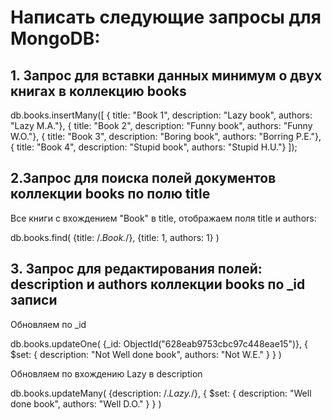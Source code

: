 # Написать следующие запросы для MongoDB:

## 1. Запрос для вставки данных минимум о двух книгах в коллекцию books

db.books.insertMany([
   { title: "Book 1", description: "Lazy book", authors: "Lazy M.A."},
   { title: "Book 2", description: "Funny book", authors: "Funny W.O."},
   { title: "Book 3", description: "Boring book", authors: "Borring P.E."},
   { title: "Book 4", description: "Stupid book", authors: "Stupid H.U."}
]);

## 2.Запрос для поиска полей документов коллекции books по полю title

Все книги с вхождением "Book" в title, отображаем поля title и authors:

db.books.find(
	{title: /.*Book.*/},
	{title: 1, authors: 1}
)

## 3. Запрос для редактирования полей: description и authors коллекции books по _id записи

Обновляем по _id

db.books.updateOne(
   {_id: ObjectId("628eab9753cbc97c448eae15")},
   {
     $set: { description: "Not Well done book", authors: "Not W.E." }
   }
)


Обновляем по вхождению Lazy в description

db.books.updateMany(
   {description: /.*Lazy.*/},
   {
     $set: { description: "Well done book", authors: "Well D.O." }
   }
)